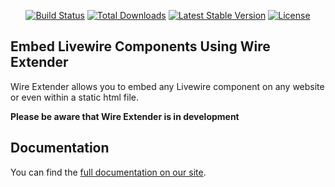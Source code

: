 <p align="center">
<a href="https://github.com/wire-extender/actions"><img src="https://github.com/wire-extender/workflows/PHPUnit/badge.svg" alt="Build Status"></a>
<a href="https://packagist.org/packages/wire-extender"><img src="https://img.shields.io/packagist/dt/wire-extender" alt="Total Downloads"></a>
<a href="https://packagist.org/packages/wire-extender"><img src="https://img.shields.io/packagist/v/wire-extender" alt="Latest Stable Version"></a>
<a href="https://packagist.org/packages/wire-extender"><img src="https://img.shields.io/packagist/l/wire-extender" alt="License"></a>
</p>

## Embed Livewire Components Using Wire Extender
Wire Extender allows you to embed any Livewire component on any website or even within a static html file.

**Please be aware that Wire Extender is in development**

## Documentation
You can find the [full documentation on our site](https://wire-elements.dev/blog/embed-livewire-components-using-wire-extender).